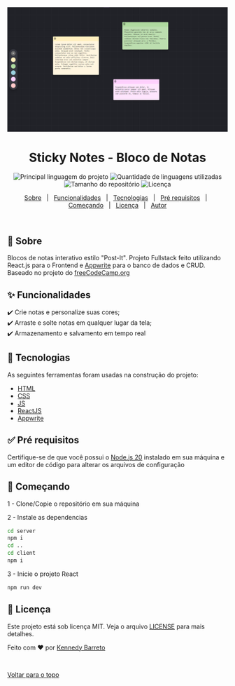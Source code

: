 <div align="center" id="top"> 
</div>

<img src="screenshot.png" alt="Sticy Notes Homepage" />

<h1 align="center"> Sticky Notes - Bloco de Notas
 </h1>

<p align="center">
  <img alt="Principal linguagem do projeto" src="https://img.shields.io/github/languages/top/KennedyBarreto/sticky-notes?color=af0fff">

  <img alt="Quantidade de linguagens utilizadas" src="https://img.shields.io/github/languages/count/KennedyBarreto/sticky-notes?color=af0fff">

  <img alt="Tamanho do repositório" src="https://img.shields.io/github/repo-size/KennedyBarreto/sticky-notes?color=af0fff">

  <img alt="Licença" src="https://img.shields.io/github/license/KennedyBarreto/sticky-notes?color=af0fff">

</p>

<p align="center">
  <a href="#dart-sobre">Sobre</a> &#xa0; | &#xa0; 
  <a href="#sparkles-funcionalidades">Funcionalidades</a> &#xa0; | &#xa0;
  <a href="#rocket-tecnologias">Tecnologias</a> &#xa0; | &#xa0;
  <a href="#white_check_mark-pré-requisitos">Pré requisitos</a> &#xa0; | &#xa0;
  <a href="#checkered_flag-começando">Começando</a> &#xa0; | &#xa0;
  <a href="#memo-licença">Licença</a> &#xa0; | &#xa0;
  <a href="https://github.com/KennedyBarreto" target="_blank">Autor</a>
</p>

<br>

## :dart: Sobre

Blocos de notas interativo estilo "Post-It". Projeto Fullstack feito utilizando React.js para o Frontend e [Appwrite](https://appwrite.io/) para o banco de dados e CRUD. Baseado no projeto do [freeCodeCamp.org](https://www.youtube.com/watch?v=yBThHM2pBbE)

## :sparkles: Funcionalidades

:heavy_check_mark: Crie notas e personalize suas cores; <br>
:heavy_check_mark: Arraste e solte notas em qualquer lugar da tela; <br>
:heavy_check_mark: Armazenamento e salvamento em tempo real<br>


## :rocket: Tecnologias

As seguintes ferramentas foram usadas na construção do projeto:

- [HTML](https://developer.mozilla.org/pt-BR/docs/Web/HTML)
- [CSS](https://developer.mozilla.org/pt-BR/docs/Web/CSS)
- [JS](https://developer.mozilla.org/pt-BR/docs/Web/JavaScript)
- [ReactJS](https://react.dev/)
- [Appwrite](https://appwrite.io/)

## :white_check_mark: Pré requisitos

Certifique-se de que você possui o <a href="https://nodejs.org/en">Node.js 20</a> instalado
em sua máquina e um editor de código para alterar os arquivos de configuração

## :checkered_flag: Começando

1 - Clone/Copie o repositório em sua máquina

2 - Instale as dependencias

```bash
cd server
npm i
cd ..
cd client
npm i
```

3 - Inicie o projeto React

```bash
npm run dev
```

## :memo: Licença

Este projeto está sob licença MIT. Veja o arquivo [LICENSE](LICENSE.md) para mais detalhes.

Feito com :heart: por <a href="https://github.com/KennedyBarreto" target="_blank">Kennedy Barreto</a>

&#xa0;

<a href="#top">Voltar para o topo</a>
